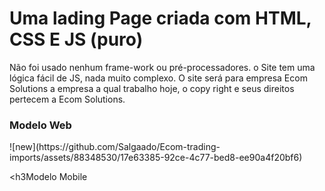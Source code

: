 <h1>Uma lading Page criada com HTML, CSS E JS (puro)</h1>

Não foi usado nenhum frame-work ou pré-processadores.
o Site tem uma lógica fácil de JS, nada muito complexo.
O site será para empresa Ecom Solutions a empresa a qual trabalho hoje, o copy right e seus direitos pertecem a Ecom Solutions.

<h3>Modelo Web</h3>
![new](https://github.com/Salgaado/Ecom-trading-imports/assets/88348530/17e63385-92ce-4c77-bed8-ee90a4f20bf6)

<h3Modelo Mobile</h3>
